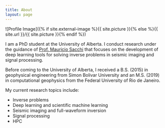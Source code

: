 ```yaml
---
title: About
layout: page
---
```

![Profile Image]({% if site.external-image %}{{ site.picture }}{% else %}{{ site.url }}/{{ site.picture }}{% endif %})


<p>I am a PhD student at the University of Alberta. I conduct research under the guidance of <a href="https://sites.ualberta.ca/~msacchi/">Prof. Mauricio Sacchi</a> that focuses on the development of deep learning tools for solving inverse problems in seismic imaging and signal processing.</p>

Before coming to the University of Alberta, I received a B.S. (2015) in geophysical engineering from Simon Bolivar University and an M.S. (2019) in computational geophysics from the Federal University of Rio de Janeiro.

<!-- <h2>Research interests</h2> -->
My current research topics include:
<ul class="research_topics-list">
	<li>Inverse problems</li>
	<li>Deep learning and scientific machine learning</li>
	<li>Seismic imaging and full-waveform inversion</li>
	<li>Signal processing</li>
	<li>HPC</li>
</ul>

<!-- <h2>Projects</h2>

<ul>
	<li><a href="https://github.com/">Lorem Lorem</a></li>
	<li><a href="https://github.com/">Ipsum Dolor</a></li>
	<li><a href="https://github.com/">Dolor Lorem</a></li>
</ul> -->
